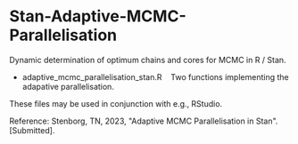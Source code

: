 # Stan-Adaptive-MCMC-Parallelisation
Dynamic determination of optimum chains and cores for MCMC in R / Stan.

- adaptive_mcmc_parallelisation_stan.R &nbsp;&nbsp; Two functions implementing the adapative parallelisation.<br />

These files may be used in conjunction with e.g., RStudio.

Reference: Stenborg, TN, 2023, "Adaptive MCMC Parallelisation in Stan". [Submitted].
